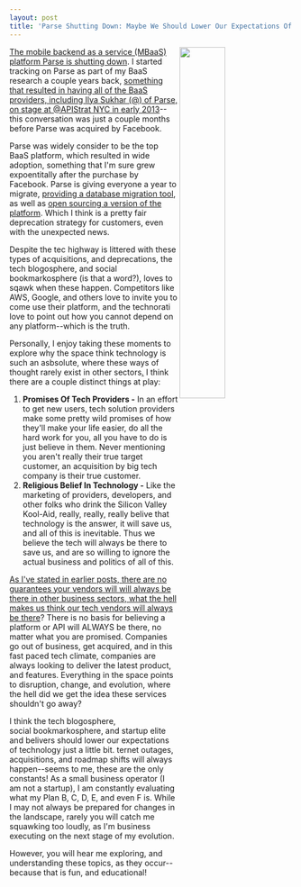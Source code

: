 ```yaml
---
layout: post
title: 'Parse Shutting Down: Maybe We Should Lower Our Expectations Of Tech Just A Little Bit'
---
```

<p><a href="http://blog.parse.com/announcements/moving-on/"><img src="http://kinlane-productions.s3.amazonaws.com/api-evangelist-site/blog/parse-moving-on.png" alt="" width="40%" align="right" /></a></p>
<p><a href="http://blog.parse.com/announcements/moving-on/">The mobile backend as a service (MBaaS) platform Parse is shutting down</a>. I started tracking on Parse as part of my BaaS research a couple years back, <a href="http://apievangelist.com/2013/02/25/the-baas-reality-tv-show-panel-at-apistrat/">something that resulted in having all of the BaaS providers, including Ilya Sukhar (@) of Parse, on stage at @APIStrat NYC in early 2013</a>--this conversation was just a couple months before Parse was acquired by Facebook.&nbsp;</p>
<p>Parse was widely consider to be the top BaaS platform, which resulted in wide adoption, something that I'm sure grew expoentitally after the purchase by Facebook. Parse is giving everyone a year to migrate, <a href="http://blog.parse.com/announcements/introducing-parse-server-and-the-database-migration-tool/">providing a database migration tool</a>, as well as <a href="http://blog.parse.com/announcements/introducing-parse-server-and-the-database-migration-tool/">open sourcing a version of the platform</a>. Which I think is a pretty fair deprecation strategy for customers, even with the unexpected news.</p>
<p>Despite the tec highway is littered with these types of acquisitions, and deprecations, the tech blogosphere, and social bookmarkosphere (is that a word?), loves to sqawk when these happen. Competitors like AWS, Google, and others love to invite you to come use their platform, and the technorati love to point out how you cannot depend on any platform--which is the truth.&nbsp;</p>
<p>Personally, I enjoy taking these moments to explore why the space think technology is such an asbsolute, where these ways of thought rarely exist in other sectors<a href="http://apievangelist.com/2014/12/01/where-do-developers-get-idea-that-apis-should-never-go-away/">.</a>&nbsp;I think there are a couple distinct things at play:</p>
<ol>
<li><strong>Promises Of Tech Providers -</strong> In an effort to get new users, tech solution providers make some pretty wild promises of how they'll make your life easier, do all the hard work for you, all you have to do is just believe in them. Never mentioning you aren't really their true target customer, an acquisition by big tech company is their true customer.</li>
<li><strong>Religious Belief In Technology -</strong> Like the marketing of providers, developers, and other folks who drink the Silicon Valley Kool-Aid, really, really, really belive that technology is the answer, it will save us, and all of this is inevitable. Thus we believe the tech will always be there to save us, and are so willing to ignore the actual business and politics of all of this.</li>
</ol>
<p><a href="http://apievangelist.com/2014/12/01/where-do-developers-get-idea-that-apis-should-never-go-away/">As I've stated in earlier posts, there are no guarantees your vendors will will always be there in other business sectors, what the hell makes us think our tech vendors will always be there</a>? There is no basis for believing a platform or API will ALWAYS be there, no matter what you are promised. Companies go out of business, get acquired, and in this fast paced tech climate, companies are always looking to deliver the latest product, and features. Everything in the space points to disruption, change, and evolution, where the hell did we get the idea these services shouldn't go away?</p>
<p>I think the tech blogosphere, social&nbsp;bookmarkosphere, and startup elite and belivers should lower our expectations of technology just a little bit. ternet outages, acquisitions, and roadmap shifts will always happen--seems to me, these are the only constants! As a small business operator (I am not a startup), I am constantly evaluating what my Plan B, C, D, E, and even F is. While I may not always be prepared for changes in the landscape, rarely you will catch me squawking too loudly, as I'm business executing on the next stage of my evolution.</p>
<p>However, you will hear me exploring, and understanding these topics, as they occur--because that is fun, and educational!</p>
